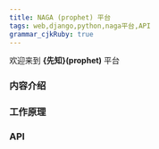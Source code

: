 ```yaml
---
title: NAGA (prophet) 平台
tags: web,django,python,naga平台,API
grammar_cjkRuby: true
---
```



欢迎来到 **{先知}(prophet)** 平台
### 内容介绍
### 工作原理
### API